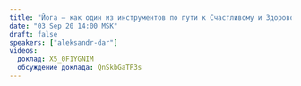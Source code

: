 ```yaml
---
title: "Йога — как один из инструментов по пути к Счастливому и Здоровому Образу Жизни!"
date: "03 Sep 20 14:00 MSK"
draft: false
speakers: ["aleksandr-dar"] 
videos:
  доклад: X5_0F1YGNIM 
  обсуждение доклада: QnSkbGaTP3s 
---
```


